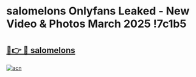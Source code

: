 # salomelons Onlyfans Leaked - New Video & Photos March 2025 !7c1b5

# <h2><a href="https://lh0qi3.iuczelnia.edu.pl?title=salomelons&ref=7c1b5">🔗👉 🔴 salomelons</a></h2>

[![acn](https://github.com/user-attachments/assets/0f9c940e-d8b0-45ae-aac7-cd30a18b3e1c)](https://lh0qi3.iuczelnia.edu.pl?title=salomelons&ref=7c1b5)

